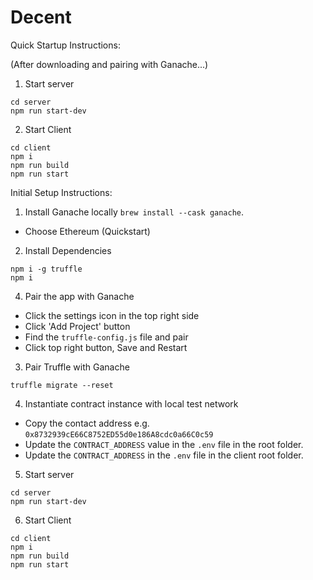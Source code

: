 # Decent

Quick Startup Instructions:

(After downloading and pairing with Ganache...)

 1. Start server
  ```
  cd server
  npm run start-dev
  ```

 2. Start Client
  ```
  cd client
  npm i 
  npm run build
  npm run start
  ```

Initial Setup Instructions:

 1. Install Ganache locally  `brew install --cask ganache`.
 - Choose Ethereum (Quickstart)
 2. Install Dependencies
  ```
  npm i -g truffle
  npm i
  ```
 4. Pair the app with Ganache 

  - Click the settings icon in the top right side
  - Click 'Add Project' button
  - Find the `truffle-config.js` file and pair 
  - Click top right button, Save and Restart

 3. Pair Truffle with Ganache
  ```
  truffle migrate --reset
  ```

 4. Instantiate contract instance with local test network

  - Copy the contact address e.g. `0x8732939cE66C8752ED55d0e186A8cdc0a66C0c59`
  - Update the `CONTRACT_ADDRESS` value in the `.env` file in the root folder.
  - Update the `CONTRACT_ADDRESS` in the `.env` file in the client root folder.

 5. Start server
  ```
  cd server
  npm run start-dev
  ```

 6. Start Client
  ```
  cd client
  npm i 
  npm run build
  npm run start
  ```
        
